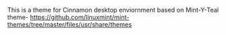 This is a theme for Cinnamon desktop enviornment based on Mint-Y-Teal theme- https://github.com/linuxmint/mint-themes/tree/master/files/usr/share/themes

